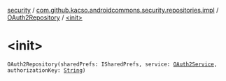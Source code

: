 [security](../../index.md) / [com.github.kacso.androidcommons.security.repositories.impl](../index.md) / [OAuth2Repository](index.md) / [&lt;init&gt;](./-init-.md)

# &lt;init&gt;

`OAuth2Repository(sharedPrefs: ISharedPrefs, service: `[`OAuth2Service`](../../com.github.kacso.androidcommons.security.network.services/-o-auth2-service/index.md)`, authorizationKey: `[`String`](https://kotlinlang.org/api/latest/jvm/stdlib/kotlin/-string/index.html)`)`